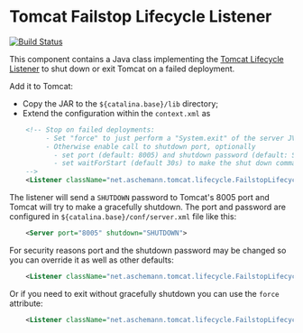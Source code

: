 # Tomcat Failstop Lifecycle Listener

[![Build Status](https://travis-ci.org/ascheman/tomcat-lifecyclelistener.svg?branch=master)](https://travis-ci.org/ascheman/tomcat-lifecyclelistener)

This component contains a Java class implementing the [Tomcat Lifecycle Listener](https://tomcat.apache.org/tomcat-9.0-doc/config/context.html#Lifecycle_Listeners) to 
shut down or exit Tomcat on a failed deployment.

Add it to Tomcat:
 
* Copy the JAR to the `${catalina.base}/lib` directory;
* Extend the configuration within the `context.xml` as

```xml
    <!-- Stop on failed deployments:
         - Set "force" to just perform a "System.exit" of the server JVM
         - Otherwise enable call to shutdown port, optionally
           - set port (default: 8005) and shutdown password (default: SHUTDOWN) as in server.xml
           - set waitForStart (default 30s) to make the shut down command wait until TC is completely up and running
    -->
    <Listener className="net.aschemann.tomcat.lifecycle.FailstopLifecycleListener" />
```

The listener will send a `SHUTDOWN` password to Tomcat's 8005 port and Tomcat will try to make a gracefully shutdown.
The port and password are configured in `${catalina.base}/conf/server.xml` file like this:
```xml
    <Server port="8005" shutdown="SHUTDOWN">
```

For security reasons port and the shutdown password may be changed so you can override it as well as other defaults:
```xml
    <Listener className="net.aschemann.tomcat.lifecycle.FailstopLifecycleListener" port="29821" shutdown="Hasta la vista, baby!" waitForStart="20"/>
```

Or if you need to exit without gracefully shutdown you can use the `force` attribute:
```xml
    <Listener className="net.aschemann.tomcat.lifecycle.FailstopLifecycleListener" force="true" />
```
